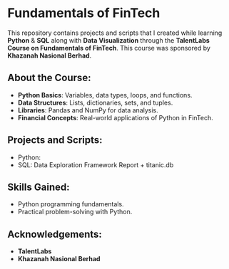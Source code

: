 # Fundamentals of FinTech

This repository contains projects and scripts that I created while learning **Python** & **SQL** along with **Data Visualization** through the **TalentLabs Course on Fundamentals of FinTech**. This course was sponsored by **Khazanah Nasional Berhad**.

## About the Course:
- **Python Basics**: Variables, data types, loops, and functions.
- **Data Structures**: Lists, dictionaries, sets, and tuples.
- **Libraries**: Pandas and NumPy for data analysis.
- **Financial Concepts**: Real-world applications of Python in FinTech.

## Projects and Scripts:
- Python: 
- SQL: Data Exploration Framework Report + titanic.db

## Skills Gained:
- Python programming fundamentals.
- Practical problem-solving with Python.

## Acknowledgements:
- **TalentLabs**
- **Khazanah Nasional Berhad**
